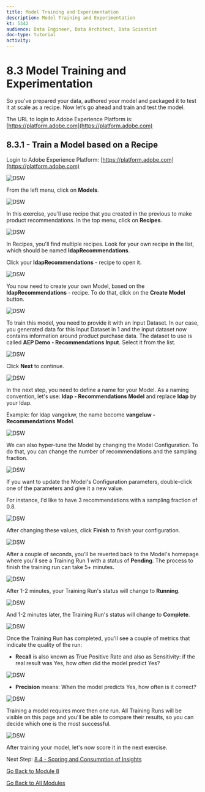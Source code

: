 ```yaml
---
title: Model Training and Experimentation
description: Model Training and Experimentation
kt: 5342
audience: Data Engineer, Data Architect, Data Scientist
doc-type: tutorial
activity: 
---
```


# 8.3 Model Training and Experimentation

So you’ve prepared your data, authored your model and packaged it to test it at scale as a recipe. Now let’s go ahead and train and test the model.

The URL to login to Adobe Experience Platform is: [https://platform.adobe.com](https://platform.adobe.com)

## 8.3.1 - Train a Model based on a Recipe

Login to Adobe Experience Platform: [https://platform.adobe.com](https://platform.adobe.com)

![DSW](./images/home.png)

From the left menu, click on **Models**.

![DSW](./images/mlmodels.png)

In this exercise, you'll use recipe that you created in the previous to make product recommendations.
In the top menu, click on **Recipes**.

![DSW](./images/recipes.png)

In Recipes, you'll find multiple recipes. Look for your own recipe in the list, which should be named **ldapRecommendations**.

Click your **ldapRecommendations** - recipe to open it.

![DSW](./images/prrecipe1.png)

You now need to create your own Model, based on the **ldapRecommendations** - recipe.
To do that, click on the **Create Model** button.

![DSW](./images/createmodel1.png)

To train this model, you need to provide it with an Input Dataset. In our case, you generated data for this Input Dataset in 1 and the input dataset now contains information around product purchase data.
The dataset to use is called **AEP Demo - Recommendations Input**. Select it from the list.

![DSW](./images/input.png)

Click **Next** to continue.

![DSW](./images/next.png)

In the next step, you need to define a name for your Model. As a naming convention, let's use: **ldap -  Recommendations Model** and replace **ldap** by your ldap.

Example: for ldap vangeluw, the name become **vangeluw - Recommendations Model**.

![DSW](./images/modelname.png)

We can also hyper-tune the Model by changing the Model Configuration. To do that, you can change the number of recommendations and the sampling fraction.

![DSW](./images/modelcfg.png)

If you want to update the Model's Configuration parameters, double-click one of the parameters and give it a new value.

For instance, I'd like to have 3 recommendations with a sampling fraction of 0.8.

![DSW](./images/params.png)

After changing these values, click **Finish** to finish your configuration.

![DSW](./images/finish.png)

After a couple of seconds, you'll be reverted back to the Model's homepage where you'll see a Training Run 1 with a status of **Pending**. The process to finish the training run can take 5+ minutes.

![DSW](./images/trainingrunp.png)

After 1-2 minutes, your Training Run's status will change to **Running**.

![DSW](./images/trainingrunrunning.png)

And 1-2 minutes later, the Training Run's status will change to **Complete**.

![DSW](./images/trainingrunsuccess.png)

Once the Training Run has completed, you'll see a couple of metrics that indicate the quality of the run:

* **Recall** is also known as True Positive Rate and also as Sensitivity: if the real result was Yes, how often did the model predict Yes?

![DSW](./images/recall.png)

* **Precision** means: When the model predicts Yes, how often is it correct?

![DSW](./images/precision.png)

Training a model requires more then one run. All Training Runs will be visible on this page and you'll be able to compare their results, so you can decide which one is the most successful.

![DSW](./images/multipleruns.png)

After training your model, let's now score it in the next exercise.

Next Step: [8.4 - Scoring and Consumption of Insights](./ex4.md)

[Go Back to Module 8](./data-science-workspace-popularity-based-recommendations.md)

[Go Back to All Modules](../../overview.md)

